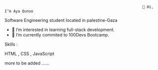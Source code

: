                                                                    👋 Hi, I’m Aya Qunoo 


Software Engineering student located in palestine-Gaza

- 👀 I’m interested in learning full-stack development.
- 🌱 I’m currently commited to 100Devs Bootcamp.
 
 
 Skills :  
 
 HTML ,
 CSS  ,
 JavaScript   
 
   more to be added ......
 
 



<!---
AyaQunoo/AyaQunoo is a ✨ special ✨ repository because its `README.md` (this file) appears on your GitHub profile.
You can click the Preview link to take a look at your changes.
--->
